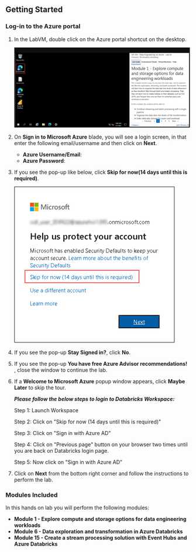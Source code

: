 ## **Getting Started**

### Log-in to the Azure portal

1. In the LabVM, double click on the Azure portal shortcut on the desktop.

     ![LabEnvironment](media/azureportal.png) 
     
1. On **Sign in to Microsoft Azure** blade, you will see a login screen, in that enter the following email/username and then click on **Next**.  
   * **Azure Username/Email**:  <inject key="AzureAdUserEmail"></inject>
   * **Azure Password**:  <inject key="AzureAdUserPassword"></inject>
  
1. If you see the pop-up like below, click **Skip for now(14 days until this is required)**.

   ![LabEnvironmentpop-up](media/azureportal02.png)

1. If you see the pop-up  **Stay Signed in?**, click **No**.

1. If you see the pop-up **You have free Azure Advisor recommendations!** , close the window to continue the lab. 

1. If a **Welcome to Microsoft Azure** popup window appears, click **Maybe Later** to skip the tour.


   ***Please follow the below steps to login to Databricks Workspace:***

   Step 1: Launch Workspace
     
   Step 2: Click on "Skip for now (14 days until this is required)"

   Step 3: Click on "Sign in with Azure AD"

   Step 4: Click on "Previous page" button on your browser two times until you are back on Databricks login page.
     
   Step 5: Now click on "Sign in with Azure AD"

1. Click on **Next** from the bottom right corner and follow the instructions to perform the lab.

### Modules Included

   In this hands on lab you will perform the following modules:

 - **Module 1 - Explore compute and storage options for data engineering workloads** 
 - **Module 6 - Data exploration and transformation in Azure Databricks**
 - **Module 15 - Create a stream processing solution with Event Hubs and Azure Databricks**
